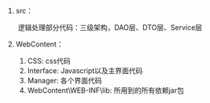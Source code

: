 1. src：

   ​	逻辑处理部分代码：三级架构，DAO层、DTO层、Service层

2. WebContent：

   1. CSS: css代码
   2. Interface: Javascript以及主界面代码
   3. Manager: 各个界面代码
   4. WebContent\WEB-INF\lib: 所用到的所有依赖jar包